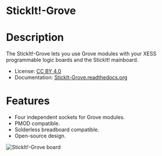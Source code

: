 # StickIt!-Grove


# Description

The StickIt!-Grove lets you use Grove modules with your XESS programmable logic boards and the StickIt! mainboard.

* License: [CC BY 4.0](http://creativecommons.org/licenses/by/4.0/legalcode)
* Documentation: [StickIt-Grove.readthedocs.org](https://StickIt-Grove.readthedocs.org)


# Features

* Four independent sockets for Grove modules.
* PMOD compatible.
* Solderless breadboard compatible.
* Open-source design.

![StickIt!-Grove board](http://www.xess.com/static/media/product/.thumbnails/product_cover_1-0x300.jpg)